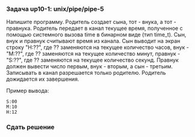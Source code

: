 ### Задача up10-1: unix/pipe/pipe-5

Напишите программу. Родитель создает сына, тот - внука, а тот -
правнука. Родитель передает в канал текущее время, полученное с помощью
системного вызова time в бинарном виде (тип time\_t). Сын, внук и
правнук считывают время из канала. Сын выводит на экран строку "H:??",
где ?? заменяются на текущее количество часов, внук - "M:??", где ??
заменяются на текущее количество минут, правнук - "S:??", где ??
заменяются на текущее количество секунд. Правнук должен вывести число
первым, внук - вторым, а сын - третьим. Записывать в канал разрешается
только родителю. Родитель дожидается их завершения.

Пример вывода:

    S:00
    M:10
    H:12

### Сдать решение
